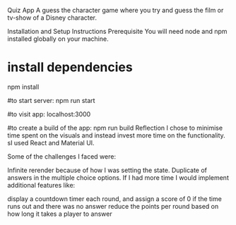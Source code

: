 Quiz App
A guess the character game where you try and guess the film or tv-show of a Disney character.

Installation and Setup Instructions
Prerequisite
You will need node and npm installed globally on your machine.

# install dependencies

npm install

#to start server:
npm run start

#to visit app:
localhost:3000

#to create a build of the app:
npm run build
Reflection
I chose to minimise time spent on the visuals and instead invest more time on the functionality. sI used React and Material UI.

Some of the challenges I faced were:

Infinite rerender because of how I was setting the state.
Duplicate of answers in the multiple choice options.
If I had more time I would implement additional features like:

display a countdown timer each round, and assign a score of 0 if the time runs out and there was no answer
reduce the points per round based on how long it takes a player to answer
